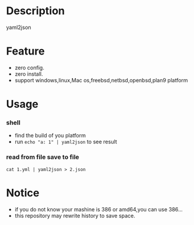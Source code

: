 Description
===================
yaml2json 

Feature
====================
* zero config.
* zero install.
* support windows,linux,Mac os,freebsd,netbsd,openbsd,plan9 platform

Usage
====================
### shell
* find the build of you platform
* run `echo "a: 1" | yaml2json` to see result

### read from file save to file
```
cat 1.yml | yaml2json > 2.json
```

Notice
=====================
* if you do not know your mashine is 386 or amd64,you can use 386...
* this repository may rewrite history to save space.